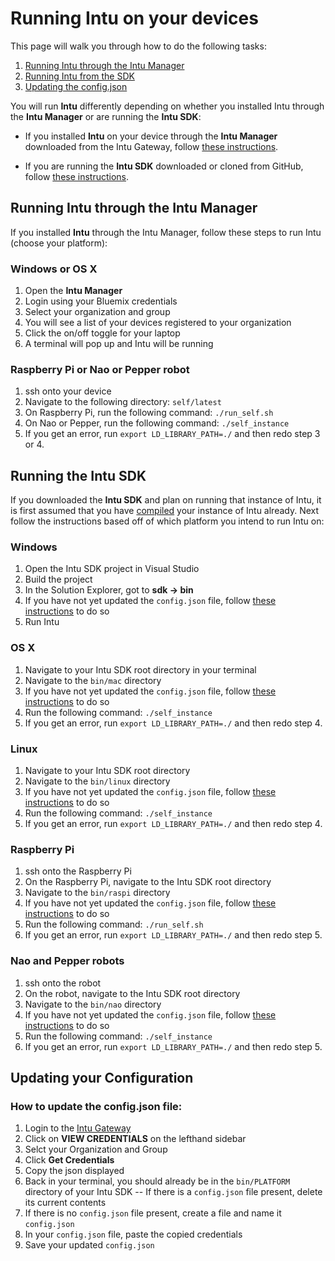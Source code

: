 # Running Intu on your devices

This page will walk you through how to do the following tasks:

1. [Running Intu through the Intu Manager](#intu-through-manager)
2. [Running Intu from the SDK](#intu-sdk)
3. [Updating the config.json](#updating-config)

You will run **Intu** differently depending on whether you installed Intu through the **Intu Manager** or are running the **Intu SDK**:

* If you installed **Intu** on your device through the **Intu Manager** downloaded from the Intu Gateway, follow [these instructions](#intu-through-manager).

* If you are running the **Intu SDK** downloaded or cloned from GitHub, follow [these instructions](#intu-sdk).

## <a name="intu-through-manager">Running Intu through the Intu Manager</a>
If you installed **Intu** through the Intu Manager, follow these steps to run Intu (choose your platform):

### Windows or OS X
1. Open the **Intu Manager**
2. Login using your Bluemix credentials
3. Select your organization and group
4. You will see a list of your devices registered to your organization
5. Click the on/off toggle for your laptop
6. A terminal will pop up and Intu will be running

### Raspberry Pi or Nao or Pepper robot
1. ssh onto your device
2. Navigate to the following directory: `self/latest`
3. On Raspberry Pi, run the following command: `./run_self.sh`
4. On Nao or Pepper, run the following command: `./self_instance`
5. If you get an error, run `export LD_LIBRARY_PATH=./` and then redo step 3 or 4.


## <a name="intu-sdk">Running the Intu SDK</a>
If you downloaded the **Intu SDK** and plan on running that instance of Intu, it is first assumed that you have [compiled](../installation/compiling.md) your instance of Intu already. Next follow the instructions based off of which platform you intend to run Intu on:

### Windows
1. Open the Intu SDK project in Visual Studio
2. Build the project
3. In the Solution Explorer, got to **sdk -> bin**
4. If you have not yet updated the `config.json` file, follow [these instructions](#updating-config) to do so
5. Run Intu

### OS X
1. Navigate to your Intu SDK root directory in your terminal
2. Navigate to the `bin/mac` directory
3. If you have not yet updated the `config.json` file, follow [these instructions](#updating-config) to do so
4. Run the following command: `./self_instance`
5. If you get an error, run `export LD_LIBRARY_PATH=./` and then redo step 4.

### Linux
1. Navigate to your Intu SDK root directory
2. Navigate to the `bin/linux` directory
3. If you have not yet updated the `config.json` file, follow [these instructions](#updating-config) to do so
4. Run the following command: `./self_instance`
5. If you get an error, run `export LD_LIBRARY_PATH=./` and then redo step 4.

### Raspberry Pi
1. ssh onto the Raspberry Pi
2. On the Raspberry Pi, navigate to the Intu SDK root directory
3. Navigate to the `bin/raspi` directory
4. If you have not yet updated the `config.json` file, follow [these instructions](#updating-config) to do so
5. Run the following command: `./run_self.sh`
6. If you get an error, run `export LD_LIBRARY_PATH=./` and then redo step 5.

### Nao and Pepper robots
1. ssh onto the robot
2. On the robot, navigate to the Intu SDK root directory
3. Navigate to the `bin/nao` directory
4. If you have not yet updated the `config.json` file, follow [these instructions](#updating-config) to do so
5. Run the following command: `./self_instance`
6. If you get an error, run `export LD_LIBRARY_PATH=./` and then redo step 5.



## <a name="updating-config">Updating your Configuration</a>
### How to update the config.json file:
1. Login to the [Intu Gateway](https://rg-gateway.mybluemix.net)
2. Click on **VIEW CREDENTIALS** on the lefthand sidebar
3. Selct your Organization and Group
4. Click **Get Credentials**
5. Copy the json displayed
6. Back in your terminal, you should already be in the `bin/PLATFORM` directory of your Intu SDK -- If there is a `config.json` file present, delete its current contents
7. If there is no `config.json` file present, create a file and name it `config.json`
8. In your `config.json` file, paste the copied credentials
9. Save your updated `config.json`
